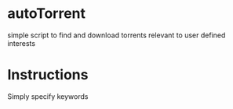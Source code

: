 # autoTorrent
simple script to find and download torrents relevant to user defined interests

# Instructions
Simply specify keywords